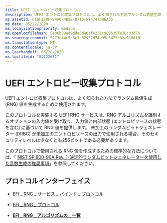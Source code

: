 ```yaml
---
title: UEFI エントロピー収集プロトコル
description: UEFI エントロピ収集プロトコルは、よく知られた方法でランダム数値生成 (RNG) 値を生成するために使用されます。
ms.assetid: 616F178F-B4A0-4B8B-B71D-F7474738EA35
ms.date: 05/22/2020
ms.localizationpriority: medium
ms.openlocfilehash: 5e06b39ed9dde5d401fe231c909b35fa70c03d7b
ms.sourcegitcommit: 5273e44c5c6c1c87952d74e95e5473c32a916d10
ms.translationtype: MT
ms.contentlocale: ja-JP
ms.lasthandoff: 05/28/2020
ms.locfileid: "84122681"
---
```

# <a name="uefi-entropy-gathering-protocol"></a>UEFI エントロピー収集プロトコル

UEFI エントロピ収集プロトコルは、よく知られた方法でランダム数値生成 (RNG) 値を生成するために使用されます。

このプロトコルを実装する UEFI RNG サービスは、RNG アルゴリズムを識別するオプションの入力値を受け取り、入力値と内部状態 (エントロピソースの状態を含む) に基づいて RNG 値を提供します。 未加工のランダムビットジェネレーター (DRBG) が未加工のエントロピソースの出力で使用される場合、そのセキュリティレベルは少なくとも256ビットである必要があります。

このプロトコルで使用される RNG 値を作成するための標準的な方法については、「 [NIST SP 800-90A Rev. 1-決定的ランダムビットジェネレーターを使用した乱数生成の推奨事項](https://csrc.nist.gov/publications/detail/sp/800-90a/rev-1/final)」を参照してください。

## <a name="protocol-interface"></a>プロトコルインターフェイス

- [EFI \_ RNG \_ サービス \_ バインド \_ プロトコル](efi-rng-service-binding-protocol.md)

- [EFI \_ RNG \_ プロトコル](efi-rng-protocol.md)

- [**EFI \_ RNG \_ アルゴリズムの \_ 一覧**](efi-rng-algorithm-list.md)

